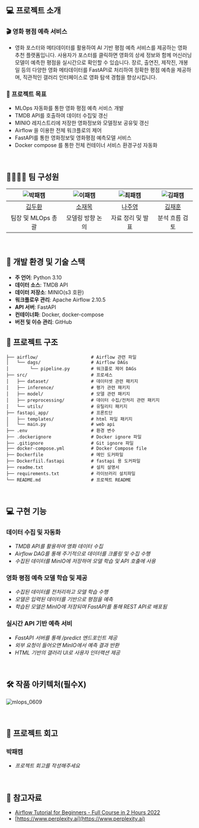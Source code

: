 ## 💻 프로젝트 소개

### 🎬 영화 평점 예측 서비스
- 영화 포스터와 메타데이터를 활용하여 AI 기반 평점 예측 서비스를 제공하는 영화 추천 플랫폼입니다. 사용자가 포스터를 클릭하면 영화의 상세 정보와 함께 머신러닝 모델이 예측한 평점을 실시간으로 확인할 수 있습니다. 장르, 출연진, 제작진, 개봉일 등의 다양한 영화 메타데이터를 FastAPI로 처리하여 정확한 평점 예측을 제공하며, 직관적인 갤러리 인터페이스로 영화 탐색 경험을 향상시킵니다.
  
### 🎯 프로젝트 목표

- MLOps 자동화를 통한 영화 평점 예측 서비스 개발
- TMDB API를 호출하여 데이터 수집및 갱신
- MINIO 레지스트리에 저장한 영화정보와 모델정보 공유및 갱신
- Airflow 을 이용한 전체 워크플로의 제어
- FastAPI를 통한 영화정보및 영화평점 예측모델 서비스
- Docker compose 를 통한 전체 컨테이너 서비스 환경구성 자동화

<br>

## 👨‍👩‍👦‍👦 팀 구성원

| ![박패캠](https://avatars.githubusercontent.com/u/156163982?v=4) | ![이패캠](https://avatars.githubusercontent.com/u/156163982?v=4) | ![최패캠](https://avatars.githubusercontent.com/u/156163982?v=4) | ![김패캠](https://avatars.githubusercontent.com/u/156163982?v=4) |
| :--------------------------------------------------------------: | :--------------------------------------------------------------: | :--------------------------------------------------------------: | :--------------------------------------------------------------: |
|            [김두환](https://github.com/UpstageAILab)             |            [소재목](https://github.com/UpstageAILab)             |            [나주영](https://github.com/UpstageAILab)             |            [김재훈](https://github.com/UpstageAILab)             |
|                            팀장 및 MLOps 총괄                             |                            모델링 방향 논의                             |                            자료 정리 및 발표                             |                            분석 흐름 검토                             |

<br>

## 🔨 개발 환경 및 기술 스택

- **주 언어**: Python 3.10
- **데이터 소스**: TMDB API
- **데이터 저장소**: MINIO(s3 호환)
- **워크플로우 관리**: Apache Airflow 2.10.5
- **API 서버**: FastAPI
- **컨테이너화**: Docker, docker-compose
- **버전 및 이슈 관리**: GitHub

## 📁 프로젝트 구조

```
├── airflow/                    # Airflow 관련 파일
│   └── dags/                   # Airflow DAGs
│        └── pipeline.py        # 워크플로 제어 DAGs
├── src/                        # 프로세스 
│   ├── dataset/                # 데이터셋 관련 패키지
│   ├── inference/              # 평가 관련 패키지
│   ├── model/                  # 모델 관련 패키지
│   ├── preprocessing/          # 데이터 수집/전처리 관련 패키지
│   └── utils/                  # 유틸리티 패키지
├── fastapi_app/                # 프론트단
│   ├── templates/              # html 파일 패키지
│   └── main.py                 # web api
├── .env                        # 환경 변수
├── .dockerignore               # Docker ignore 파일
├── .gitignore                  # Git ignore 파일
├── docker-compose.yml          # Docker Compose file
├── Dockerfile                  # 메인 도커파일
├── Dockerfiil.fastapi          # fastapi 용 도커파일
├── readme.txt                  # 설치 설명서
├── requirements.txt            # 라이브러리 설치파일
└── README.md                   # 프로젝트 README
```

<br>

## 💻​ 구현 기능
### 데이터 수집 및 자동화
- _TMDB API를 활용하여 영화 데이터 수집_
- _Airflow DAG를 통해 주기적으로 데이터를 크롤링 및 수집 수행_
- _수집된 데이터를 MinIO에 저장하여 모델 학습 및 API 호출에 사용_
### 영화 평점 예측 모델 학습 및 제공
- _수집된 데이터를 전처리하고 모델 학습 수행_
- _모델은 입력된 데이터를 기반으로 평점을 예측_
- _학습된 모델은 MinIO에 저장되며 FastAPI를 통해 REST API로 배포됨_
### 실시간 API 기반 예측 서비
- _FastAPI 서버를 통해 /predict 엔드포인트 제공_
- _외부 요청이 들어오면 MinIO에서 예측 결과 반환_
- _HTML 기반의 갤러리 UI로 사용자 인터랙션 제공_

<br>

## 🛠️ 작품 아키텍처(필수X)

![mlops_0609](https://github.com/user-attachments/assets/7dde55aa-dd8e-46a6-b1c0-7af088dbc02e)

<br>


## 📌 프로젝트 회고
### 박패캠
- _프로젝트 회고를 작성해주세요_

<br>

## 📰​ 참고자료
- [Airflow Tutorial for Beginners - Full Course in 2 Hours 2022](https://www.youtube.com/watch?v=K9AnJ9_ZAXE&list=PLwFJcsJ61oujAqYpMp1kdUBcPG0sE0QMT)
- [https://www.perplexity.ai](https://www.perplexity.ai)
